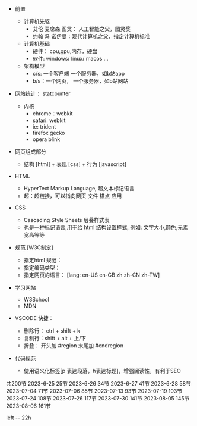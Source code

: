 - 前置
  - 计算机先驱
    - 艾伦 麦席森 图灵： 人工智能之父，图灵奖
    - 约翰 冯 诺伊曼：现代计算机之父，指定计算机标准
  - 计算机基础
    - 硬件： cpu,gpu,内存，硬盘
    - 软件: windows/ linux/ macos ...
  - 架构模型
    - c/s: 一个客户端 一个服务器，如b站app
    - b/s：一个网页， 一个服务器，如b站网站
    
- 网站统计： statcounter
  - 内核
    - chrome：webkit
    - safari: webkit
    - ie:     trident
    - firefox gecko
    - opera   blink

- 网页组成部分
  - 结构 [html] + 表现 [css] + 行为 [javascript]

- HTML
  - HyperText Markup Language, 超文本标记语言 
  - 超：超链接，可以指向网页 文件 锚点 应用

- CSS
  - Cascading Style Sheets 层叠样式表
  - 也是一种标记语言,用于给 html 结构设置样式, 例如: 文字大小,颜色,元素宽高等等

- 规范 [W3C制定]
  - 指定html 规范：<!DOCTYPE html>
  - 指定编码类型： <meta charset="UTF-8">
  - 指定网页的语言： <html lang="en"> [lang: en-US en-GB zh zh-CN zh-TW]


- 学习网站
  - W3School
  - MDN

- VSCODE 快捷：
  - 删除行： ctrl + shift + k
  - 复制行：shift + alt + 上/下
  - 折叠： 开头加 #region  末尾加 #endregion

- 代码规范
  - 使用语义化标签[p 表达段落，h表达标题]，增强阅读性，有利于SEO


共200节
2023-6-25 25节
2023-6-26 34节
2023-6-27 41节
2023-6-28 58节
2023-07-04 71节
2023-07-06 85节
2023-07-13 93节
2023-07-19 103节
2023-07-24 108节
2023-07-26 117节
2023-07-30 141节
2023-08-05 145节
2023-08-06 161节

left -- 22h